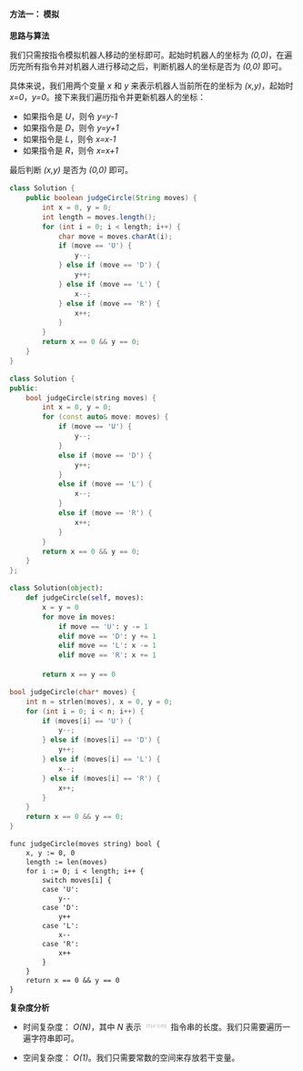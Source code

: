 #### 方法一： 模拟

**思路与算法**

我们只需按指令模拟机器人移动的坐标即可。起始时机器人的坐标为 *(0,0)*，在遍历完所有指令并对机器人进行移动之后，判断机器人的坐标是否为 *(0,0)* 即可。

具体来说，我们用两个变量 *x* 和 *y* 来表示机器人当前所在的坐标为 *(x,y)*，起始时 *x=0*，*y=0*。接下来我们遍历指令并更新机器人的坐标：

- 如果指令是 *U*，则令 *y=y-1*
- 如果指令是 *D*，则令 *y=y+1*
- 如果指令是 *L*，则令 *x=x-1*
- 如果指令是 *R*，则令 *x=x+1*

最后判断 *(x,y)* 是否为 *(0,0)* 即可。

```Java [sol1-Java]
class Solution {
    public boolean judgeCircle(String moves) {
        int x = 0, y = 0;
        int length = moves.length();
        for (int i = 0; i < length; i++) {
            char move = moves.charAt(i);
            if (move == 'U') {
                y--;
            } else if (move == 'D') {
                y++;
            } else if (move == 'L') {
                x--;
            } else if (move == 'R') {
                x++;
            }
        }
        return x == 0 && y == 0;
    }
}
```

```C++ [sol1-C++]
class Solution {
public:
    bool judgeCircle(string moves) {
        int x = 0, y = 0;
        for (const auto& move: moves) {
            if (move == 'U') {
                y--;
            }
            else if (move == 'D') {
                y++;
            }
            else if (move == 'L') {
                x--;
            }
            else if (move == 'R') {
                x++;
            }
        }
        return x == 0 && y == 0;
    }
};
```

```Python [sol1-Python]
class Solution(object):
    def judgeCircle(self, moves):
        x = y = 0
        for move in moves:
            if move == 'U': y -= 1
            elif move == 'D': y += 1
            elif move == 'L': x -= 1
            elif move == 'R': x += 1

        return x == y == 0
```

```C [sol1-C]
bool judgeCircle(char* moves) {
    int n = strlen(moves), x = 0, y = 0;
    for (int i = 0; i < n; i++) {
        if (moves[i] == 'U') {
            y--;
        } else if (moves[i] == 'D') {
            y++;
        } else if (moves[i] == 'L') {
            x--;
        } else if (moves[i] == 'R') {
            x++;
        }
    }
    return x == 0 && y == 0;
}
```

```golang [sol1-Golang]
func judgeCircle(moves string) bool {
    x, y := 0, 0
    length := len(moves)
    for i := 0; i < length; i++ {
        switch moves[i] {
        case 'U':
            y--
        case 'D':
            y++
        case 'L':
            x--
        case 'R':
            x++
        }
    }
    return x == 0 && y == 0
}
```

**复杂度分析**

* 时间复杂度： *O(N)*，其中 *N* 表示 ![\textit{moves} ](./p__textit{moves}_.png)  指令串的长度。我们只需要遍历一遍字符串即可。

* 空间复杂度： *O(1)*。我们只需要常数的空间来存放若干变量。